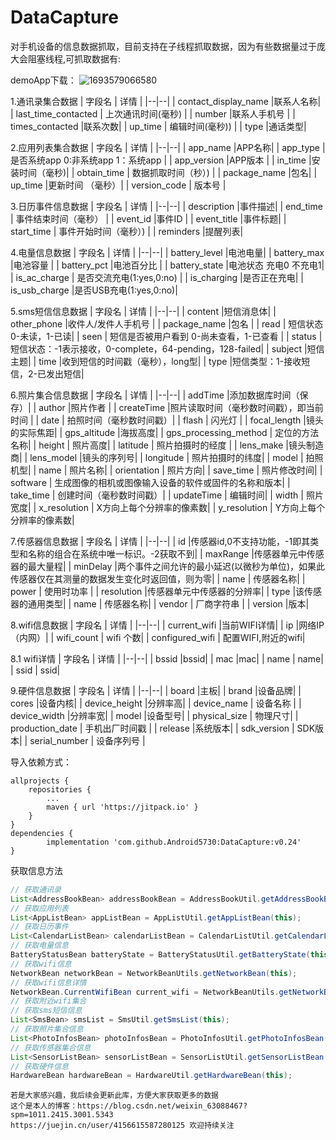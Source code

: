 # DataCapture
对手机设备的信息数据抓取，目前支持在子线程抓取数据，因为有些数据量过于庞大会阻塞线程,可抓取数据有:

demoApp下载：
![1693579066580](https://github.com/Android5730/DataCapture/assets/100783063/d7306ed9-63e2-4489-a77f-c0c6024f67a2)

1.通讯录集合数据
| 字段名 | 详情 |
|--|--|
| contact_display_name |联系人名称|
| last_time_contacted | 上次通讯时间(毫秒) |
| number |联系人手机号 |
| times_contacted |联系次数|
| up_time | 编辑时间(毫秒)) |
| type |通话类型|

2.应用列表集合数据
| 字段名 | 详情 |
|--|--|
| app_name |APP名称|
| app_type | 是否系统app 0:非系统app 1：系统app |
| app_version |APP版本 |
| in_time |安装时间（毫秒)|
| obtain_time | 数据抓取时间（秒）) |
| package_name |包名|
| up_time |更新时间 （毫秒）|
| version_code |  版本号 |

3.日历事件信息数据
| 字段名 | 详情 |
|--|--|
| description |事件描述|
| end_time | 事件结束时间（毫秒） |
| event_id |事件ID |
| event_title |事件标题|
| start_time | 事件开始时间（毫秒）) |
| reminders |提醒列表|

4.电量信息数据
| 字段名 | 详情 |
|--|--|
| battery_level |电池电量|
| battery_max |电池容量 |
| battery_pct |电池百分比 |
| battery_state |电池状态 充电0 不充电1|
| is_ac_charge | 是否交流充电(1:yes,0:no) |
| is_charging |是否正在充电|
| is_usb_charge |是否USB充电(1:yes,0:no)|

5.sms短信信息数据
| 字段名 | 详情 |
|--|--|
| content |短信消息体|
| other_phone |收件⼈/发件⼈⼿机号 |
| package_name |包名 |
| read | 短信状态 0-未读，1-已读|
| seen | 短信是否被用户看到 0-尚未查看，1-已查看 |
| status |短信状态：-1表示接收，0-complete，64-pending，128-failed|
| subject |短信主题|
| time |收到短信的时间戳（毫秒），long型|
| type |短信类型：1-接收短信，2-已发出短信|

6.照片集合信息数据
| 字段名 | 详情 |
|--|--|
| addTime |添加数据库时间（保存）|
| author |照片作者 |
| createTime |照片读取时间（毫秒数时间戳），即当前时间 |
| date | 拍照时间（毫秒数时间戳）|
| flash | 闪光灯 |
| focal_length |镜头的实际焦距|
| gps_altitude |海拔高度|
| gps_processing_method | 定位的方法名称|
| height | 照片高度|
| latitude | 照片拍摄时的经度 |
| lens_make |镜头制造商|
| lens_model |镜头的序列号|
| longitude | 照片拍摄时的纬度|
| model | 拍照机型|
| name | 照片名称|
| orientation |  照片方向|
| save_time | 照片修改时间|
| software | 生成图像的相机或图像输入设备的软件或固件的名称和版本|
| take_time |  创建时间（毫秒数时间戳）|
| updateTime | 编辑时间|
| width | 照片宽度|
| x_resolution |  X方向上每个分辨率的像素数|
| y_resolution |  Y方向上每个分辨率的像素数|

7.传感器信息数据
| 字段名 | 详情 |
|--|--|
| id |传感器id,0不支持功能，-1即其类型和名称的组合在系统中唯一标识。-2获取不到|
| maxRange |传感器单元中传感器的最大量程|
| minDelay |两个事件之间允许的最小延迟(以微秒为单位)，如果此传感器仅在其测量的数据发生变化时返回值，则为零|
| name | 传感器名称|
| power | 使用时功率 |
| resolution |传感器单元中传感器的分辨率|
| type |该传感器的通用类型|
| name | 传感器名称|
| vendor | 厂商字符串 |
| version |版本|

8.wifi信息数据
| 字段名 | 详情 |
|--|--|
| current_wifi |当前WIFI详情|
| ip |网络IP（内网）|
| wifi_count | wifi 个数|
| configured_wifi | 配置WIFI,附近的wifi|

8.1 wifi详情
| 字段名 | 详情 |
|--|--|
| bssid |bssid|
| mac |mac|
| name | name|
| ssid | ssid|

9.硬件信息数据
| 字段名 | 详情 |
|--|--|
| board |主板|
| brand |设备品牌|
| cores |设备内核|
| device_height |分辨率高|
| device_name | 设备名称 |
| device_width |分辨率宽|
| model |设备型号|
| physical_size | 物理尺寸|
| production_date | 手机出厂时间戳 |
| release |系统版本|
| sdk_version | SDK版本|
| serial_number | 设备序列号 |


导入依赖方式：

    allprojects {
        repositories {
            ...
            maven { url 'https://jitpack.io' }
        }
    }
    dependencies {
	        implementation 'com.github.Android5730:DataCapture:v0.24'
	}

获取信息方法
```java
// 获取通讯录
List<AddressBookBean> addressBookBean = AddressBookUtil.getAddressBookBean(getBaseContext());
// 获取应用列表
List<AppListBean> appListBean = AppListUtil.getAppListBean(this);
// 获取日历事件
List<CalendarListBean> calendarListBean = CalendarListUtil.getCalendarListBean(this);
// 获取电量信息
BatteryStatusBean batteryState = BatteryStatusUtil.getBatteryState(this);
// 获取wifi信息
NetworkBean networkBean = NetworkBeanUtils.getNetworkBean(this);
// 获取wifi信息详情
NetworkBean.CurrentWifiBean current_wifi = NetworkBeanUtils.getNetworkBean(this).getCurrent_wifi();
// 获取附近wifi集合
// 获取sms短信信息
List<SmsBean> smsList = SmsUtil.getSmsList(this);
// 获取照片集合信息
List<PhotoInfosBean> photoInfosBean = PhotoInfosUtil.getPhotoInfosBean(this, LocationUtils.getInstance(this).showLocation());
// 获取传感器集合信息
List<SensorListBean> sensorListBean = SensorListUtil.getSensorListBean(this);
// 获取硬件信息
HardwareBean hardwareBean = HardwareUtil.getHardwareBean(this);


```
    若是大家感兴趣，我后续会更新此库，方便大家获取更多的数据
    这个是本人的博客：https://blog.csdn.net/weixin_63088467?spm=1011.2415.3001.5343 
    https://juejin.cn/user/4156615587280125 欢迎持续关注
